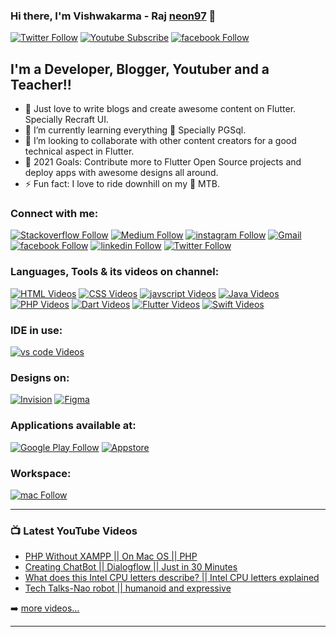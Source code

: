 ### Hi there, I'm Vishwakarma - Raj [neon97][website] 👋



[![Twitter Follow](https://img.shields.io/twitter/follow/raj_flutteroid?color=1DA1F2&logo=twitter&style=for-the-badge)](https://twitter.com/raj_flutteroid)
[![Youtube Subscribe](https://img.shields.io/youtube/channel/subscribers/UCRhmjCnvOgULTzEFe-Jpfdw?color=red&label=Edutech%20Load&logo=youtube&logoColor=red&style=for-the-badge)](https://www.youtube.com/channel/UCRhmjCnvOgULTzEFe-Jpfdw?sub_confiration=1)
[![facebook Follow](https://img.shields.io/badge/Facebook-1877F2?style=for-the-badge&logo=facebook&logoColor=white)](https://www.facebook.com/edutechload)






## I'm a Developer, Blogger, Youtuber and a Teacher!!

- 🔭 Just love to write blogs and create awesome content on Flutter. Specially Recraft UI.
- 🌱 I’m currently learning everything 🤣 Specially PGSql.
- 👯 I’m looking to collaborate with other content creators for a good technical aspect in Flutter.
- 🥅 2021 Goals: Contribute more to Flutter Open Source projects and deploy apps with awesome designs all around.
- ⚡ Fun fact: I love to ride downhill on my 🚴 MTB.


### Connect with me:

[![Stackoverflow Follow](https://img.shields.io/badge/Stack_Overflow-FE7A16?style=for-the-badge&logo=stack-overflow&logoColor=white)](https://stackoverflow.com/users/12918570/neon97)
[![Medium Follow](https://img.shields.io/badge/Medium-black?style=for-the-badge&logo=medium&logoColor=white)](https://medium.com/@dc.vishwakarma.raj)
[![instagram Follow](https://img.shields.io/badge/Instagram-E4405F?style=for-the-badge&logo=instagram&logoColor=white)](https://www.instagram.com/edutech_load_official/?sub_confiration=1)
[![Gmail](https://img.shields.io/badge/Gmail-D14836?style=for-the-badge&logo=gmail&logoColor=white)](mailto:dc.vishwakarma.raj@gmail.com)
[![facebook Follow](https://img.shields.io/badge/Facebook-1877F2?style=for-the-badge&logo=facebook&logoColor=white)](https://www.facebook.com/vishwakarma.raj.5/)
[![linkedin Follow](https://img.shields.io/badge/LinkedIn-0077B5?style=for-the-badge&logo=linkedin&logoColor=white)](https://www.linkedin.com/in/raj-vishwakarma0159/)
[![Twitter Follow](https://img.shields.io/badge/Twitter-1DA1F2?style=for-the-badge&logo=twitter&logoColor=white)](https://twitter.com/raj_flutteroid)




<!-- [<img align="left" alt="codeSTACKr.com" width="22px" src="https://raw.githubusercontent.com/iconic/open-iconic/master/svg/globe.svg" />][website]
[<img align="left" alt="codeSTACKr | YouTube" width="22px" src="https://cdn.jsdelivr.net/npm/simple-icons@v3/icons/youtube.svg" />][youtube]
[<img align="left" alt="codeSTACKr | YouTube" width="22px" src="https://cdn.iconscout.com/icon/free/png-512/medium-47-433328.png" />][medium]
[<img align="left" alt="codeSTACKr | Twitter" width="22px" src="https://cdn.jsdelivr.net/npm/simple-icons@v3/icons/twitter.svg" />][twitter]
[<img align="left" alt="codeSTACKr | LinkedIn" width="22px" src="https://cdn.jsdelivr.net/npm/simple-icons@v3/icons/linkedin.svg" />][linkedin]
[<img align="left" alt="codeSTACKr | Instagram" width="22px" src="https://cdn.jsdelivr.net/npm/simple-icons@v3/icons/instagram.svg" />][instagram] -->



### Languages, Tools & its videos on channel:


[![HTML Videos](https://img.shields.io/badge/HTML-239120?style=for-the-badge&logo=html5&logoColor=white)](https://www.youtube.com/playlist?list=PLUAmoeLDeXnWI6dSDhp7vWko_hk3oJ6gJ)
[![CSS Videos](https://img.shields.io/badge/CSS-239120?&style=for-the-badge&logo=css3&logoColor=white)](https://www.youtube.com/playlist?list=PLUAmoeLDeXnUuwM_g3-MgDNLgE8EQyXRl)
[![javscript Videos](https://img.shields.io/badge/JavaScript-F7DF1E?style=for-the-badge&logo=javascript&logoColor=black)](https://www.youtube.com/playlist?list=PLUAmoeLDeXnXmwOuKnkPVgdE1PnFD7O1a)
[![Java Videos](https://img.shields.io/badge/Java-ED8B00?style=for-the-badge&logo=java&logoColor=white)](https://www.youtube.com/playlist?list=PLUAmoeLDeXnX3-fBTPF7XEE01O9Gbj57i)
[![PHP Videos](https://img.shields.io/badge/PHP-777BB4?style=for-the-badge&logo=php&logoColor=white)](https://www.youtube.com/playlist?list=PLUAmoeLDeXnVmJ3i6jnKkD-tkaiAZ0luQ)
[![Dart Videos](https://img.shields.io/badge/Dart-0175C2?style=for-the-badge&logo=dart&logoColor=white)](https://www.youtube.com/playlist?list=PLUAmoeLDeXnXmV0xnNMpeec44M9EpNkiz)
[![Flutter Videos](https://img.shields.io/badge/Flutter-02569B?style=for-the-badge&logo=flutter&logoColor=white)](https://www.youtube.com/playlist?list=PLUAmoeLDeXnWKLuEUCfYPBbTqq1V7zrNe)
[![Swift Videos](https://img.shields.io/badge/Swift-FA7343?style=for-the-badge&logo=swift&logoColor=white)](https://www.youtube.com/playlist?list=PLUAmoeLDeXnWKLuEUCfYPBbTqq1V7zrNe)

### IDE in use:

[![vs code Videos](https://img.shields.io/badge/Visual_Studio_Code-0078D4?style=for-the-badge&logo=visual%20studio%20code&logoColor=white)](https://www.youtube.com/playlist?list=PLUAmoeLDeXnWKLuEUCfYPBbTqq1V7zrNe)

### Designs on:

[![Invision](https://img.shields.io/badge/InVision-FF3366?style=for-the-badge&logo=InVision&logoColor=white)]()
[![Figma](https://img.shields.io/badge/Figma-F24E1E?style=for-the-badge&logo=figma&logoColor=white)]()


### Applications available at:

[![Google Play Follow](https://img.shields.io/badge/Google_Play-414141?style=for-the-badge&logo=google-play&logoColor=white)]()
[![Appstore](https://img.shields.io/badge/App_Store-0D96F6?style=for-the-badge&logo=app-store&logoColor=white)]()

### Workspace:
[![mac Follow](https://img.shields.io/badge/Apple-MacBook_Air_2017-999999?style=for-the-badge&logo=apple&logoColor=white)]()















<!-- [<img align="left" alt="Visual Studio Code" width="26px" src="https://res.cloudinary.com/startup-grind/image/upload/c_fill,dpr_2.0,f_auto,g_center,h_500,q_auto:good,w_500/v1/gcs/platform-data-dsc/events/flutter-logo-5086DD11C5-seeklogo.com__NkK2lKq.png" />][flutterdesign]
[<img align="left" alt="React" width="26px" src="https://miro.medium.com/max/664/1*Xm96KtLeIAAMtAYWcr1-MA.png" />][flutterweb]
[<img align="left" alt="HTML5" width="26px" src="https://raw.githubusercontent.com/github/explore/80688e429a7d4ef2fca1e82350fe8e3517d3494d/topics/html/html.png" />][htmlplaylist]
[<img align="left" alt="CSS3" width="26px" src="https://raw.githubusercontent.com/github/explore/80688e429a7d4ef2fca1e82350fe8e3517d3494d/topics/css/css.png" />][cssplaylist]
[<img align="left" alt="Terminal" width="26px" src="https://p.kindpng.com/picc/s/476-4768341_javascript-logo-number-angularjs-node-javascript-transparent-background.png" />][jsplaylist]
[<img align="left" alt="Terminal" width="26px" src="https://5.imimg.com/data5/TK/YX/MK/SELLER-1943297/data-structures-training-in-gurgaon-500x500.png" />][datastructure]
<br />
<br /> -->

---

### 📺 Latest YouTube Videos

<!-- YOUTUBE:START -->
- [PHP Without XAMPP || On Mac OS || PHP](https://www.youtube.com/watch?v=UB95TBWvQQE)
- [Creating ChatBot || Dialogflow || Just in 30 Minutes](https://www.youtube.com/watch?v=0SDfi3JvacE)
- [What does this Intel CPU letters describe? || Intel CPU letters explained](https://www.youtube.com/watch?v=GMhtT_eh28k)
- [Tech Talks-Nao robot || humanoid and expressive](https://www.youtube.com/watch?v=FrxO9_78Dx4)
<!-- YOUTUBE:END -->

➡️ [more videos...](https://youtube.com/c/edutechload)

<!-- --- -->
<!-- 
### 📕 Latest Blog Posts -->

<!-- BLOG-POST-LIST:START -->
<!-- - [Microinteractions: Password Validation Animation](https://dev.to/codestackr/microinteractions-password-validation-animation-5629)
- [Notion + YouTube - A Powerful Combination for Productivity](https://dev.to/codestackr/notion-youtube-a-powerful-combination-for-productivity-1def)
- [Regular Expressions (RegEx) Crash Course](https://dev.to/codestackr/regular-expressions-regex-crash-course-248n)
- [Emmet Part 2 - Advanced](https://dev.to/codestackr/emmet-part-2-advanced-4c65)
- [Deno 1.0 Released! (Easy) REST API Example](https://dev.to/codestackr/deno-1-0-released-easy-rest-api-example-2fbl) -->
<!-- BLOG-POST-LIST:END -->

<!-- ➡️ [more blog posts...](https://codestackr.com) -->

---

<!-- <details>
  <summary>:zap: Recent GitHub Activity</summary> -->
  
<!--START_SECTION:activity-->
<!-- 1. 💪 Opened PR [#259](https://github.com/florinpop17/app-ideas/pull/259) in [florinpop17/app-ideas](https://github.com/florinpop17/app-ideas)
2. 🎉 Merged PR [#13](https://github.com/codeSTACKr/codeSTACKr/pull/13) in [codeSTACKr/codeSTACKr](https://github.com/codeSTACKr/codeSTACKr)
3. 💪 Opened PR [#13](https://github.com/codeSTACKr/codeSTACKr/pull/13) in [codeSTACKr/codeSTACKr](https://github.com/codeSTACKr/codeSTACKr)
4. 🎉 Merged PR [#12](https://github.com/codeSTACKr/codeSTACKr/pull/12) in [codeSTACKr/codeSTACKr](https://github.com/codeSTACKr/codeSTACKr)
5. 💪 Opened PR [#12](https://github.com/codeSTACKr/codeSTACKr/pull/12) in [codeSTACKr/codeSTACKr](https://github.com/codeSTACKr/codeSTACKr) -->
<!--END_SECTION:activity-->

<!-- </details>

<details>
  <summary>:zap: GitHub Stats</summary>

  <img align="left" alt="codeSTACKr's GitHub Stats" src="https://github-readme-stats.codestackr.vercel.app/api?username=codeSTACKr&show_icons=true&hide_border=true" />

</details> -->

[website]: https://neon97.github.io/devInfo/
[twitter]: https://twitter.com/Vishwak10925695
[medium]:https://medium.com/@dc.vishwakarma.raj
[youtube]: https://www.youtube.com/c/EduTechLoad
[instagram]: https://www.instagram.com/edutech_load_official/
[linkedin]: https://www.linkedin.com/in/raj-vishwakarma0159/
[flutterplaylist]: https://www.youtube.com/watch?v=kd1CLYLymbI&list=PLUAmoeLDeXnXmV0xnNMpeec44M9EpNkiz
[flutterdesign]:https://www.youtube.com/watch?v=PsBYW15wbmw&list=PLUAmoeLDeXnWKLuEUCfYPBbTqq1V7zrNe&index=1
[flutterweb]:https://www.youtube.com/playlist?list=PLUAmoeLDeXnUe2rpe9RU-GfcDYCepIk44
[htmlplaylist]: https://www.youtube.com/watch?v=qHvN8uNsINU&list=PLUAmoeLDeXnWI6dSDhp7vWko_hk3oJ6gJ
[dialogflow]: https://www.youtube.com/watch?v=0SDfi3JvacE&list=PLUAmoeLDeXnWD0LMIjYWRn-KgtaJuPXzU&index=9
[cssplaylist]: https://www.youtube.com/watch?v=YclrXtzL_X8&list=PLUAmoeLDeXnUuwM_g3-MgDNLgE8EQyXRl
[jsplaylist]:https://www.youtube.com/watch?v=S8nIMz3klAg&list=PLUAmoeLDeXnXmwOuKnkPVgdE1PnFD7O1a
[datastructure]:https://www.youtube.com/playlist?list=PLUAmoeLDeXnUlMv3axuGF38V9fYVtw6xA
